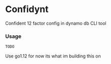 Confidynt
============

Confident 12 factor config in dynamo db CLI tool

### Usage

```
TODO
```


Use go1.12 for now its what im building this on
